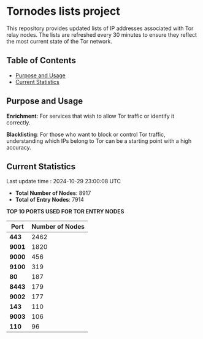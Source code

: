 # Tornodes lists project

This repository provides updated lists of IP addresses associated with Tor relay nodes. The lists are refreshed every 30 minutes to ensure they reflect the most current state of the Tor network.

## Table of Contents

- [Purpose and Usage](#purpose-and-usage)
- [Current Statistics](#current-statistics)


## Purpose and Usage

**Enrichment**: For services that wish to allow Tor traffic or identify it correctly.

**Blacklisting**: For those who want to block or control Tor traffic, understanding which IPs belong to Tor can be a starting point with a high accuracy.

## Current Statistics

Last update time : 2024-10-29 23:00:08 UTC

- **Total Number of Nodes**: 8917
- **Total of Entry Nodes**: 7914

**TOP 10 PORTS USED FOR TOR ENTRY NODES**

| **Port** | **Number of Nodes** |
|------|-----------------|
| **443**   | 2462  |
| **9001**   | 1820  |
| **9000**   | 456  |
| **9100**   | 319  |
| **80**   | 187  |
| **8443**   | 179  |
| **9002**   | 177  |
| **143**   | 110  |
| **9003**   | 106  |
| **110**   | 96  |

